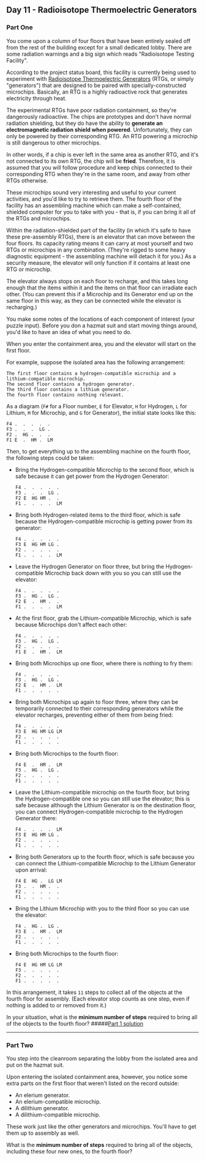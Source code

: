 ## Day 11 - Radioisotope Thermoelectric Generators
### Part One

You come upon a column of four floors that have been entirely sealed off from the rest of the
building except for a small dedicated lobby. There are some radiation warnings and a big sign
which reads "Radioisotope Testing Facility".

According to the project status board, this facility is currently being used to experiment with
[Radioisotope Thermoelectric Generators][1] (RTGs, or simply "generators") that are designed to
be paired with specially-constructed microchips. Basically, an RTG is a highly radioactive rock
that generates electricity through heat.

The experimental RTGs have poor radiation containment, so they're dangerously radioactive.
The chips are prototypes and don't have normal radiation shielding, but they do have the ability
to **generate an electromagnetic radiation shield when powered**. Unfortunately, they can only be
powered by their corresponding RTG. An RTG powering a microchip is still dangerous to other
microchips.

In other words, if a chip is ever left in the same area as another RTG, and it's not connected
to its own RTG, the chip will be **fried**. Therefore, it is assumed that you will follow
procedure and keep chips connected to their corresponding RTG when they're in the same room,
and away from other RTGs otherwise.

These microchips sound very interesting and useful to your current activities, and you'd like
to try to retrieve them. The fourth floor of the facility has an assembling machine which can
make a self-contained, shielded computer for you to take with you - that is, if you can bring it
all of the RTGs and microchips.

Within the radiation-shielded part of the facility (in which it's safe to have these
pre-assembly RTGs), there is an elevator that can move between the four floors. Its capacity
rating means it can carry at most yourself and two RTGs or microchips in any combination.
(They're rigged to some heavy diagnostic equipment - the assembling machine will detach it for
you.) As a security measure, the elevator will only function if it contains at least one RTG
or microchip.

The elevator always stops on each floor to recharge, and this takes long enough that the items
within it and the items on that floor can irradiate each other. (You can prevent this if a
Microchip and its Generator end up on the same floor in this way, as they can be connected while
the elevator is recharging.)

You make some notes of the locations of each component of interest (your puzzle input).
Before you don a hazmat suit and start moving things around, you'd like to have an idea of what
you need to do.

When you enter the containment area, you and the elevator will start on the first floor.

For example, suppose the isolated area has the following arrangement:

```
The first floor contains a hydrogen-compatible microchip and a lithium-compatible microchip.
The second floor contains a hydrogen generator.
The third floor contains a lithium generator.
The fourth floor contains nothing relevant.
```

As a diagram (`F#` for a Floor number, `E` for Elevator, `H` for Hydrogen, `L` for Lithium,
`M` for Microchip, and `G` for Generator), the initial state looks like this:

```
F4 .  .  .  .  .  
F3 .  .  .  LG .  
F2 .  HG .  .  .  
F1 E  .  HM .  LM
```

Then, to get everything up to the assembling machine on the fourth floor, the following steps
could be taken:

 * Bring the Hydrogen-compatible Microchip to the second floor, which is safe because it can
    get power from the Hydrogen Generator:
    ```
    F4 .  .  .  .  .  
    F3 .  .  .  LG .  
    F2 E  HG HM .  .  
    F1 .  .  .  .  LM 
    ```

 * Bring both Hydrogen-related items to the third floor, which is safe because the
    Hydrogen-compatible microchip is getting power from its generator:
    ```
    F4 .  .  .  .  .  
    F3 E  HG HM LG .  
    F2 .  .  .  .  .  
    F1 .  .  .  .  LM 
    ```

 * Leave the Hydrogen Generator on floor three, but bring the Hydrogen-compatible Microchip
    back down with you so you can still use the elevator:
    ```
    F4 .  .  .  .  .  
    F3 .  HG .  LG .  
    F2 E  .  HM .  .  
    F1 .  .  .  .  LM 
    ```

 * At the first floor, grab the Lithium-compatible Microchip, which is safe because Microchips
    don't affect each other:
    ```
    F4 .  .  .  .  .  
    F3 .  HG .  LG .  
    F2 .  .  .  .  .  
    F1 E  .  HM .  LM 
    ```

 * Bring both Microchips up one floor, where there is nothing to fry them:
    ```
    F4 .  .  .  .  .  
    F3 .  HG .  LG .  
    F2 E  .  HM .  LM 
    F1 .  .  .  .  .  
    ```

 * Bring both Microchips up again to floor three, where they can be temporarily connected to
    their corresponding generators while the elevator recharges, preventing either of them
    from being fried:
    ```
    F4 .  .  .  .  .  
    F3 E  HG HM LG LM 
    F2 .  .  .  .  .  
    F1 .  .  .  .  .  
    ```

 * Bring both Microchips to the fourth floor:
    ```
    F4 E  .  HM .  LM 
    F3 .  HG .  LG .  
    F2 .  .  .  .  .  
    F1 .  .  .  .  .
    ```

 * Leave the Lithium-compatible microchip on the fourth floor, but bring the Hydrogen-compatible
    one so you can still use the elevator; this is safe because although the Lithium Generator
    is on the destination floor, you can connect Hydrogen-compatible microchip to the Hydrogen
    Generator there:
    ```
    F4 .  .  .  .  LM 
    F3 E  HG HM LG .  
    F2 .  .  .  .  .  
    F1 .  .  .  .  .  
    ```

 * Bring both Generators up to the fourth floor, which is safe because you can connect the
    Lithium-compatible Microchip to the Lithium Generator upon arrival:
    ```
    F4 E  HG .  LG LM 
    F3 .  .  HM .  .  
    F2 .  .  .  .  .  
    F1 .  .  .  .  .  
    ```

 * Bring the Lithium Microchip with you to the third floor so you can use the elevator:
    ```
    F4 .  HG .  LG .  
    F3 E  .  HM .  LM 
    F2 .  .  .  .  .  
    F1 .  .  .  .  .  
    ```

 * Bring both Microchips to the fourth floor:
    ```
    F4 E  HG HM LG LM 
    F3 .  .  .  .  .  
    F2 .  .  .  .  .  
    F1 .  .  .  .  .  
    ```

In this arrangement, it takes `11` steps to collect all of the objects at the fourth floor for
assembly. (Each elevator stop counts as one step, even if nothing is added to or removed from it.)

In your situation, what is the **minimum number of steps** required to bring all of the objects
to the fourth floor?
#####[Part 1 solution][2]

---

### Part Two

You step into the cleanroom separating the lobby from the isolated area and put on the hazmat
suit.

Upon entering the isolated containment area, however, you notice some extra parts on the
first floor that weren't listed on the record outside:

 * An elerium generator.
 * An elerium-compatible microchip.
 * A dilithium generator.
 * A dilithium-compatible microchip.

These work just like the other generators and microchips. You'll have to get them up to assembly
as well.

What is the **minimum number of steps** required to bring all of the objects, including these
four new ones, to the fourth floor?


[1]: https://en.wikipedia.org/wiki/Radioisotope_thermoelectric_generator
[2]: part_1.py
